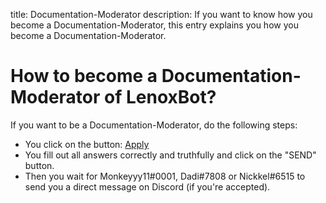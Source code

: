 title: Documentation-Moderator
description: If you want to know how you become a Documentation-Moderator, this entry explains you how you become a Documentation-Moderator.

# How to become a Documentation-Moderator of LenoxBot?

If you want to be a Documentation-Moderator, do the following steps:

* You click on the button: [Apply](https://docs.google.com/forms/d/e/1FAIpQLSe-KD6k0MVrWzNk5p6H8p6o1g0Z6dEu0p0t8TD2TsGx5h6I7Q/viewform)
* You fill out all answers correctly and truthfully and click on the "SEND" button.
* Then you wait for Monkeyyy11#0001, Dadi#7808 or Nickkel#6515 to send you a direct message on Discord (if you're accepted).
